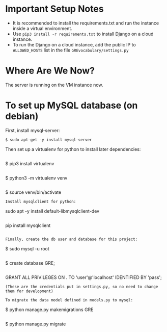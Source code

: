 # Important Setup Notes
- It is recommended to install the requirements.txt and run the instance inside a virtual environment.
- Use `pip3 install -r requirements.txt` to install Django on a cloud instance.
- To run the Django on a cloud instance, add the public IP to `ALLOWED_HOSTS` list in the file `GREvocabulary/settings.py`

# Where Are We Now?
The server is running on the VM instance now.

# To set up MySQL database (on debian)
First, install mysql-server:  
```
$ sudo apt-get -y install mysql-server
```  
Then set up a virtualenv for python to install later dependencies:
```
```
$ pip3 install virtualenv
```  
```
$ python3 -m virtualenv venv
```  
```
$ source venv/bin/activate
```  
Install mysqlclient for python:  
```
sudo apt -y install default-libmysqlclient-dev
```  
```
pip install mysqlclient
```

Finally, create the db user and database for this project:
```
$ sudo mysql -u root
```  
```
$ create database GRE;
```  
```
GRANT ALL PRIVILEGES ON *.* TO 'user'@'localhost' IDENTIFIED BY 'pass';
```  
(These are the credentials put in settings.py, so no need to change them for development)  

To migrate the data model defined in models.py to mysql:  
```
$ python manage.py makemigrations GRE
```  
```
$ python manage.py migrate
```
